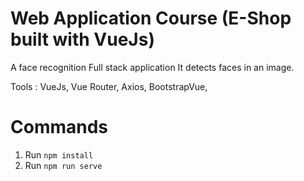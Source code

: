 # Web Application Course (E-Shop built with VueJs)

A face recognition Full stack application It detects faces in an image.

Tools : VueJs, Vue Router, Axios, BootstrapVue,

# Commands

1. Run `npm install`
2. Run `npm run serve`
